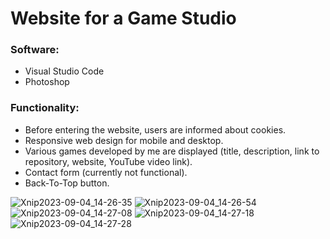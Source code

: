 # Website for a Game Studio

### Software:

- Visual Studio Code
- Photoshop

### Functionality:
- Before entering the website, users are informed about cookies.
- Responsive web design for mobile and desktop.
- Various games developed by me are displayed (title, description, link to repository, website, YouTube video link).
- Contact form (currently not functional).
- Back-To-Top button.

![Xnip2023-09-04_14-26-35](https://github.com/PasterLak/Website-of-a-Game-Studio/assets/59233654/1eaa2bae-7e25-43ab-a288-c2561fa5dc02)
![Xnip2023-09-04_14-26-54](https://github.com/PasterLak/Website-of-a-Game-Studio/assets/59233654/72f15c58-c276-4aa7-a255-5026f6fa8820)
![Xnip2023-09-04_14-27-08](https://github.com/PasterLak/Website-of-a-Game-Studio/assets/59233654/f1f2b0ac-b6ad-4ec5-92a4-ea70e98fa513)
![Xnip2023-09-04_14-27-18](https://github.com/PasterLak/Website-of-a-Game-Studio/assets/59233654/7a05f5ae-c530-4c3a-9d33-13ed6614eafc)
![Xnip2023-09-04_14-27-28](https://github.com/PasterLak/Website-of-a-Game-Studio/assets/59233654/fbecf928-3e40-44e8-96d0-44a51c11d374)
